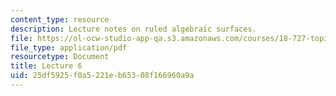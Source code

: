 ```yaml
---
content_type: resource
description: Lecture notes on ruled algebraic surfaces.
file: https://ol-ocw-studio-app-qa.s3.amazonaws.com/courses/18-727-topics-in-algebraic-geometry-algebraic-surfaces-spring-2008/25df5925f0a5221eb65308f166960a9a_lect6.pdf
file_type: application/pdf
resourcetype: Document
title: Lecture 6
uid: 25df5925-f0a5-221e-b653-08f166960a9a
---
```

